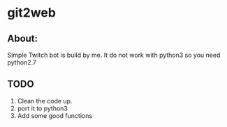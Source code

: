 # git2web

## About:

Simple Twitch bot is build by me. It do not work with python3 so you need python2.7

## TODO
1. Clean the code up.
2. port it to python3
3. Add some good functions
